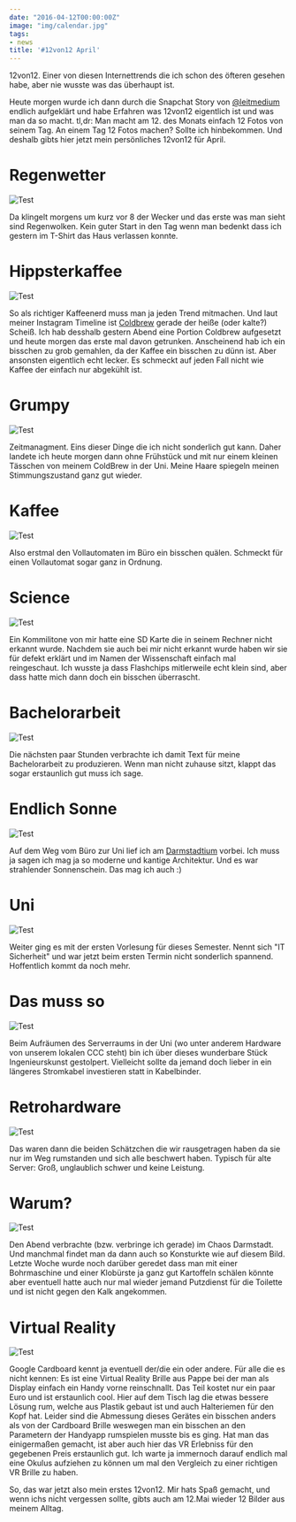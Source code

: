 ```yaml
---
date: "2016-04-12T00:00:00Z"
image: "img/calendar.jpg"
tags:
- news
title: '#12von12 April'
---
```


12von12. Einer von diesen Internettrends die ich schon des öfteren gesehen habe, aber nie wusste was das überhaupt ist.

Heute morgen wurde ich dann durch die Snapchat Story von [@leitmedium](http://www.leitmedium.de/) endlich aufgeklärt und habe Erfahren was 12von12 eigentlich ist und was man da so macht. tl,dr: Man macht am 12. des Monats einfach 12 Fotos von seinem Tag.
An einem Tag 12 Fotos machen? Sollte ich hinbekommen. Und deshalb gibts hier jetzt mein persönliches 12von12 für April.

Regenwetter
==============
![Test](/images/12v12-april/1.jpg)

Da klingelt morgens um kurz vor 8 der Wecker und das erste was man sieht sind Regenwolken. Kein guter Start in den Tag wenn man bedenkt dass ich gestern im T-Shirt das Haus verlassen konnte.

Hippsterkaffee
=================
![Test](/images/12v12-april/2.jpg)

So als richtiger Kaffeenerd muss man ja jeden Trend mitmachen. Und laut meiner Instagram Timeline ist [Coldbrew](http://www.coffeecircle.com/blog/cold-brew-eiskaffee/) gerade der heiße (oder kalte?) Scheiß. Ich hab desshalb gestern Abend eine Portion Coldbrew aufgesetzt und heute morgen das erste mal davon getrunken. Anscheinend hab ich ein bisschen zu grob gemahlen, da der Kaffee ein bisschen zu dünn ist. Aber ansonsten eigentlich echt lecker. Es schmeckt auf jeden Fall nicht wie Kaffee der einfach nur abgekühlt ist.

Grumpy
=========
![Test](/images/12v12-april/3.jpg)

Zeitmanagment. Eins dieser Dinge die ich nicht sonderlich gut kann. Daher landete ich heute morgen dann ohne Frühstück und mit nur einem kleinen Tässchen von meinem ColdBrew in der Uni. Meine Haare spiegeln meinen Stimmungszustand ganz gut wieder.

Kaffee
=========
![Test](/images/12v12-april/4.jpg)

Also erstmal den Vollautomaten im Büro ein bisschen quälen. Schmeckt für einen Vollautomat sogar ganz in Ordnung.

Science
==========
![Test](/images/12v12-april/5.jpg)

Ein Kommilitone von mir hatte eine SD Karte die in seinem Rechner nicht erkannt wurde. Nachdem sie auch bei mir nicht erkannt wurde haben wir sie für defekt erklärt und im Namen der Wissenschaft einfach mal reingeschaut. Ich wusste ja dass Flashchips mitlerweile echt klein sind, aber dass hatte mich dann doch ein bisschen überrascht.

Bachelorarbeit
=================
![Test](/images/12v12-april/6.jpg)

Die nächsten paar Stunden verbrachte ich damit Text für meine Bachelorarbeit zu produzieren. Wenn man nicht zuhause sitzt, klappt das sogar erstaunlich gut muss ich sage.

Endlich Sonne
================
![Test](/images/12v12-april/7.jpg)

Auf dem Weg vom Büro zur Uni lief ich am [Darmstadtium](https://de.wikipedia.org/wiki/Darmstadtium_(Kongresszentrum)) vorbei. Ich muss ja sagen ich mag ja so moderne und kantige Architektur. Und es war strahlender Sonnenschein. Das mag ich auch :)

Uni
======
![Test](/images/12v12-april/8.jpg)

Weiter ging es mit der ersten Vorlesung für dieses Semester. Nennt sich "IT Sicherheit" und war jetzt beim ersten Termin nicht sonderlich spannend. Hoffentlich kommt da noch mehr.

Das muss so
==============
![Test](/images/12v12-april/9.jpg)

Beim Aufräumen des Serverraums in der Uni (wo unter anderem Hardware von unserem lokalen CCC steht) bin ich über dieses wunderbare Stück Ingenieurskunst gestolpert. Vielleicht sollte da jemand doch lieber in ein längeres Stromkabel investieren statt in Kabelbinder.

Retrohardware
=================
![Test](/images/12v12-april/10.jpg)

Das waren dann die beiden Schätzchen die wir rausgetragen haben da sie nur im Weg rumstanden und sich alle beschwert haben. Typisch für alte Server: Groß, unglaublich schwer und keine Leistung.

Warum?
==========
![Test](/images/12v12-april/11.jpg)

Den Abend verbrachte (bzw. verbringe ich gerade) im Chaos Darmstadt. Und manchmal findet man da dann auch so Konsturkte wie auf diesem Bild.
Letzte Woche wurde noch darüber geredet dass man mit einer Bohrmaschine und einer Klobürste ja ganz gut Kartoffeln schälen könnte aber eventuell hatte auch nur mal wieder jemand Putzdienst für die Toilette und ist nicht gegen den Kalk angekommen.

Virtual Reality
===================
![Test](/images/12v12-april/12.jpg)

Google Cardboard kennt ja eventuell der/die ein oder andere. Für alle die es nicht kennen: Es ist eine Virtual Reality Brille aus Pappe bei der man als Display einfach ein Handy vorne reinschnallt. Das Teil kostet nur ein paar Euro und ist erstaunlich cool. Hier auf dem Tisch lag die etwas bessere Lösung rum, welche aus Plastik gebaut ist und auch Halteriemen für den Kopf hat. Leider sind die Abmessung dieses Gerätes ein bisschen anders als von der Cardboard Brille weswegen man ein bisschen an den Parametern der Handyapp rumspielen musste bis es ging. Hat man das einigermaßen gemacht, ist aber auch hier das VR Erlebniss für den gegebenen Preis erstaunlich gut. Ich warte ja immernoch darauf endlich mal eine Okulus aufziehen zu können um mal den Vergleich zu einer richtigen VR Brille zu haben.


So, das war jetzt also mein erstes 12von12. Mir hats Spaß gemacht, und wenn ichs nicht vergessen sollte, gibts auch am 12.Mai wieder 12 Bilder aus meinem Alltag.
